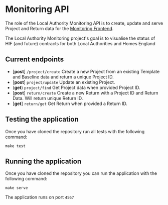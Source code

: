 # Monitoring API

The role of the Local Authority Monitoring API is to create, update and serve Project and Return data for the [Monitoring Frontend](https://github.com/homes-england/monitor-frontend).

The Local Authority Monitoring project's goal is to visualise the status of HIF (and future) contracts for both Local Authorities and Homes England


## Current endpoints

- [**post**] `/project/create` Create a new Project from an existing Template and Baseline data and return a unique Project ID.
- [**post**] `project/update` Update an existing Project.
- (**get**) `project/find` Get Project data when provided Project ID.
- [**post**] `return/create` Create a new Return with a Project ID and Return Data. Will return unique Return ID.
- [**get**] `return/get` Get Return when provided a Return ID.

## Testing the application

Once you have cloned the repository run all tests with the following command:

`make test`

## Running the application

Once you have cloned the repository you can run the application with the following command:


`make serve`

The application runs on port `4567`
